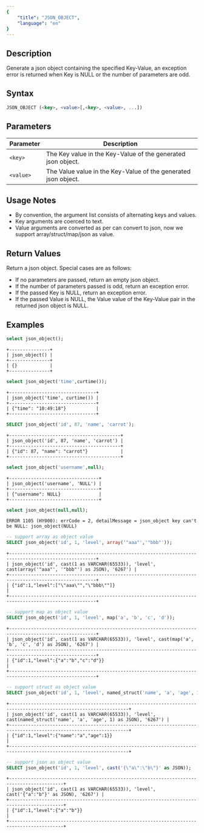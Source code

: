 ```yaml
---
{
    "title": "JSON_OBJECT",
    "language": "en"
}
---
```


<!-- 
Licensed to the Apache Software Foundation (ASF) under one
or more contributor license agreements.  See the NOTICE file
distributed with this work for additional information
regarding copyright ownership.  The ASF licenses this file
to you under the Apache License, Version 2.0 (the
"License"); you may not use this file except in compliance
with the License.  You may obtain a copy of the License at

  http://www.apache.org/licenses/LICENSE-2.0

Unless required by applicable law or agreed to in writing,
software distributed under the License is distributed on an
"AS IS" BASIS, WITHOUT WARRANTIES OR CONDITIONS OF ANY
KIND, either express or implied.  See the License for the
specific language governing permissions and limitations
under the License.
-->

## Description
Generate a json object containing the specified Key-Value,
an exception error is returned when Key is NULL or the number of parameters are odd.

## Syntax
```sql
JSON_OBJECT (<key>, <value>[,<key>, <value>, ...])
```

## Parameters

| Parameter      | Description                                       |
|---------|------------------------------------------|
| `<key>`   | The Key value in the Key-Value of the generated json object.   |
| `<value>` | The Value value in the Key-Value of the generated json object. |                                                                                                  |

## Usage Notes

- By convention, the argument list consists of alternating keys and values. 
- Key arguments are coerced to text.
- Value arguments are converted as per can convert to json, now we support array/struct/map/json as value.

## Return Values
Return a json object. Special cases are as follows:
* If no parameters are passed, return an empty json object.
* If the number of parameters passed is odd, return an exception error.
* If the passed Key is NULL, return an exception error.
* If the passed Value is NULL, the Value value of the Key-Value pair in the returned json object is NULL.

## Examples

```sql
select json_object();
```
```text
+---------------+
| json_object() |
+---------------+
| {}            |
+---------------+
```
```sql
select json_object('time',curtime());
```
```text
+--------------------------------+
| json_object('time', curtime()) |
+--------------------------------+
| {"time": "10:49:18"}           |
+--------------------------------+
```
```sql
SELECT json_object('id', 87, 'name', 'carrot');
```
```text
+-----------------------------------------+
| json_object('id', 87, 'name', 'carrot') |
+-----------------------------------------+
| {"id": 87, "name": "carrot"}            |
+-----------------------------------------+
```
```sql
select json_object('username',null);
```
```text
+---------------------------------+
| json_object('username', 'NULL') |
+---------------------------------+
| {"username": NULL}              |
+---------------------------------+
```
```sql
select json_object(null,null);
```
```text
ERROR 1105 (HY000): errCode = 2, detailMessage = json_object key can't be NULL: json_object(NULL)
```

```sql
-- support array as object value
SELECT json_object('id', 1, 'level', array('"aaa"','"bbb"'));
```
```text
+------------------------------------------------------------------------------------------------------+
| json_object('id', cast(1 as VARCHAR(65533)), 'level', cast(array('"aaa"', '"bbb"') as JSON), '6267') |
+------------------------------------------------------------------------------------------------------+
| {"id":1,"level":["\"aaa\"","\"bbb\""]}                                                               |
+------------------------------------------------------------------------------------------------------+
```
```sql
-- support map as object value
SELECT json_object('id', 1, 'level', map('a', 'b', 'c', 'd'));
```
```text
+------------------------------------------------------------------------------------------------------+
| json_object('id', cast(1 as VARCHAR(65533)), 'level', cast(map('a', 'b', 'c', 'd') as JSON), '6267') |
+------------------------------------------------------------------------------------------------------+
| {"id":1,"level":{"a":"b","c":"d"}}                                                                   |
+------------------------------------------------------------------------------------------------------+
```
```sql
-- support struct as object value
SELECT json_object('id', 1, 'level', named_struct('name', 'a', 'age', 1));
```
```text
+------------------------------------------------------------------------------------------------------------------+
| json_object('id', cast(1 as VARCHAR(65533)), 'level', cast(named_struct('name', 'a', 'age', 1) as JSON), '6267') |
+------------------------------------------------------------------------------------------------------------------+
| {"id":1,"level":{"name":"a","age":1}}                                                                            |
+------------------------------------------------------------------------------------------------------------------+
```
```sql
-- support json as object value
SELECT json_object('id', 1, 'level', cast('{\"a\":\"b\"}' as JSON));
```
```text
+------------------------------------------------------------------------------------------+
| json_object('id', cast(1 as VARCHAR(65533)), 'level', cast('{"a":"b"}' as JSON), '6267') |
+------------------------------------------------------------------------------------------+
| {"id":1,"level":{"a":"b"}}                                                               |
+------------------------------------------------------------------------------------------+
```

